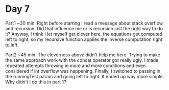 # Day 7

Part1 ~30 min. Right before starting I read a message about stack overflow and recursion. Did that influence me or is recursion just the right way to do it? Anyway, I think I let myself get clever here, the equations get computed left to right, so my recursive function applies the inverse computation right to left.

Part2 ~45 min. The cleverness above didn't help me here. Trying to make the same approach work with the concat operator got really ugly. I made repeated attempts throwing in more and more conditions and even considered if int overflow was happening. Finally, I switched to passing in the runningTest param and going left to right. It ended up way more simple. Why didn't I do this in part 1?
